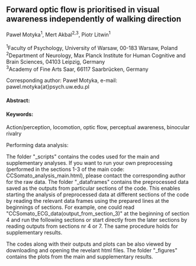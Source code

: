 ## Forward optic flow is prioritised in visual awareness independently of walking direction

Paweł Motyka<sup>1</sup>, Mert Akbal<sup>2</sup><sup>,</sup><sup>3</sup>, Piotr Litwin<sup>1</sup>
<br/>
<br/>
<sup>1</sup>Faculty of Psychology, University of Warsaw, 00-183 Warsaw, Poland <br/>
<sup>2</sup>Department of Neurology, Max Planck Institute for Human Cognitive and Brain Sciences, 04103 Leipzig, Germany  <br/>
<sup>3</sup>Academy of Fine Arts Saar, 66117 Saarbrücken, Germany <br/>

Corresponding author: Paweł Motyka, e-mail: pawel.motyka{at}psych.uw.edu.pl 
<br/>

#### Abstract:


#### Keywords: 
Action/perception, locomotion, optic flow, perceptual awareness, binocular rivalry


Performing data analysis:

The folder "_scripts" contains the codes used for the main and supplementary analyses. If you want to run your own preprocessing (performed in the sections 1-3 of the main code: CCSomato_analysis_main.html), please contact the corresponding author for the raw data. The folder "_dataframes" contains the preprocessed data saved as the outputs from particular sections of the code. This enables starting the analysis of preprocessed data at different sections of the code by reading the relevant data frames using the prepared lines at the beginnings of sections. For example, one could read "CCSomato_ECG_data(output_from_section_3)" at the beginning of section 4 and run the following sections or start directly from the later sections by reading outputs from sections nr 4 or 7. The same procedure holds for supplementary results. 

The codes along with their outputs and plots can be also viewed by downloading and opening the revelant html files. The folder "_figures" contains the plots from the main and supplementary results.
